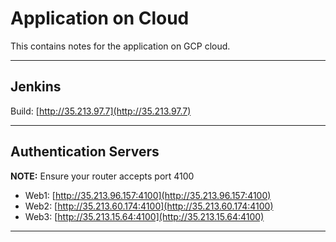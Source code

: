 
# Application on Cloud

This contains notes for the application on GCP cloud.

***

## Jenkins

Build: [http://35.213.97.7](http://35.213.97.7)

***

## Authentication Servers

**NOTE:** Ensure your router accepts port 4100

- Web1: [http://35.213.96.157:4100](http://35.213.96.157:4100)
- Web2: [http://35.213.60.174:4100](http://35.213.60.174:4100)
- Web3: [http://35.213.15.64:4100](http://35.213.15.64:4100)

***
